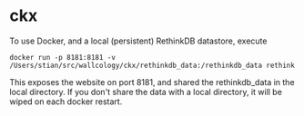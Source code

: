 # ckx

To use Docker, and a local (persistent) RethinkDB datastore, execute

```
docker run -p 8181:8181 -v /Users/stian/src/wallcology/ckx/rethinkdb_data:/rethinkdb_data rethink
```

This exposes the website on port 8181, and shared the rethinkdb_data in the local directory. If you don't share the data with a local directory, it will be wiped on each docker restart.

